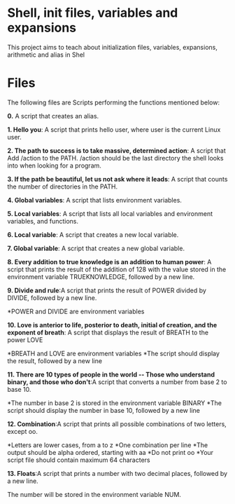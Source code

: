# Shell, init files, variables and expansions

This project aims to teach about initialization files, variables, expansions, arithmetic and alias in Shel

# Files

The following files are Scripts performing the functions mentioned below:

**0.** A script that creates an alias.

**1. Hello you**: A script that prints hello user, where user is the current Linux user.

**2. The path to success is to take massive, determined action**: A script that Add /action to the PATH. /action should be the last directory the shell looks into when looking for a program.

**3. If the path be beautiful, let us not ask where it leads**: A script that counts the number of directories in the PATH.

**4. Global variables**: A script that lists environment variables.

**5. Local variables**: A script that lists all local variables and environment variables, and functions.

**6. Local variable**: A script that creates a new local variable.

**7. Global variable**: A script that creates a new global variable.

**8. Every addition to true knowledge is an addition to human power**: A script that prints the result of the addition of 128 with the value stored in the environment variable TRUEKNOWLEDGE, followed by a new line.

**9. Divide and rule**:A script that prints the result of POWER divided by DIVIDE, followed by a new line.

*POWER and DIVIDE are environment variables

**10. Love is anterior to life, posterior to death, initial of creation, and the exponent of breath**: A script that displays the result of BREATH to the power LOVE

*BREATH and LOVE are environment variables
*The script should display the result, followed by a new line

**11. There are 10 types of people in the world -- Those who understand binary, and those who don't**:A script that converts a number from base 2 to base 10.

*The number in base 2 is stored in the environment variable BINARY
*The script should display the number in base 10, followed by a new line

**12. Combination**:A script that prints all possible combinations of two letters, except oo.

*Letters are lower cases, from a to z
*One combination per line
*The output should be alpha ordered, starting with aa
*Do not print oo
*Your script file should contain maximum 64 characters

**13. Floats**:A script that prints a number with two decimal places, followed by a new line.

The number will be stored in the environment variable NUM.
